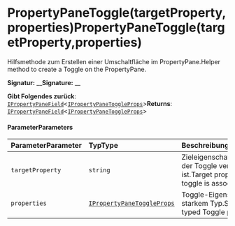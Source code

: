 # <a name="propertypanetoggletargetpropertyproperties"></a><span data-ttu-id="f4f14-101">PropertyPaneToggle(targetProperty,properties)</span><span class="sxs-lookup"><span data-stu-id="f4f14-101">PropertyPaneToggle(targetProperty,properties)</span></span>




<span data-ttu-id="f4f14-102">Hilfsmethode zum Erstellen einer Umschaltfläche im PropertyPane.</span><span class="sxs-lookup"><span data-stu-id="f4f14-102">Helper method to create a Toggle on the PropertyPane.</span></span>

<span data-ttu-id="f4f14-103">**Signatur:** __</span><span class="sxs-lookup"><span data-stu-id="f4f14-103">**Signature:** __</span></span>

<span data-ttu-id="f4f14-104">**Gibt Folgendes zurück**: [`IPropertyPaneField`](../sp-webpart-base/ipropertypanefield.md)<[`IPropertyPaneToggleProps`](../sp-webpart-base/ipropertypanetoggleprops.md)></span><span class="sxs-lookup"><span data-stu-id="f4f14-104">**Returns**: [`IPropertyPaneField`](../sp-webpart-base/ipropertypanefield.md)<[`IPropertyPaneToggleProps`](../sp-webpart-base/ipropertypanetoggleprops.md)></span></span>





#### <a name="parameters"></a><span data-ttu-id="f4f14-105">Parameter</span><span class="sxs-lookup"><span data-stu-id="f4f14-105">Parameters</span></span>


| <span data-ttu-id="f4f14-106">Parameter</span><span class="sxs-lookup"><span data-stu-id="f4f14-106">Parameter</span></span>    | <span data-ttu-id="f4f14-107">Typ</span><span class="sxs-lookup"><span data-stu-id="f4f14-107">Type</span></span>    | <span data-ttu-id="f4f14-108">Beschreibung</span><span class="sxs-lookup"><span data-stu-id="f4f14-108">Description</span></span> |
|:-------------|:---------------|:------------|
| `targetProperty`    | `string` | <span data-ttu-id="f4f14-109">Zieleigenschaft, mit der der Toggle verknüpft ist.</span><span class="sxs-lookup"><span data-stu-id="f4f14-109">Target property the toggle is associated to.</span></span> |
| `properties`    | [`IPropertyPaneToggleProps`](../sp-webpart-base/ipropertypanetoggleprops.md) | <span data-ttu-id="f4f14-110">Toggle-Eigenschaften mit starkem Typ.</span><span class="sxs-lookup"><span data-stu-id="f4f14-110">Strongly typed Toggle properties.</span></span> |


